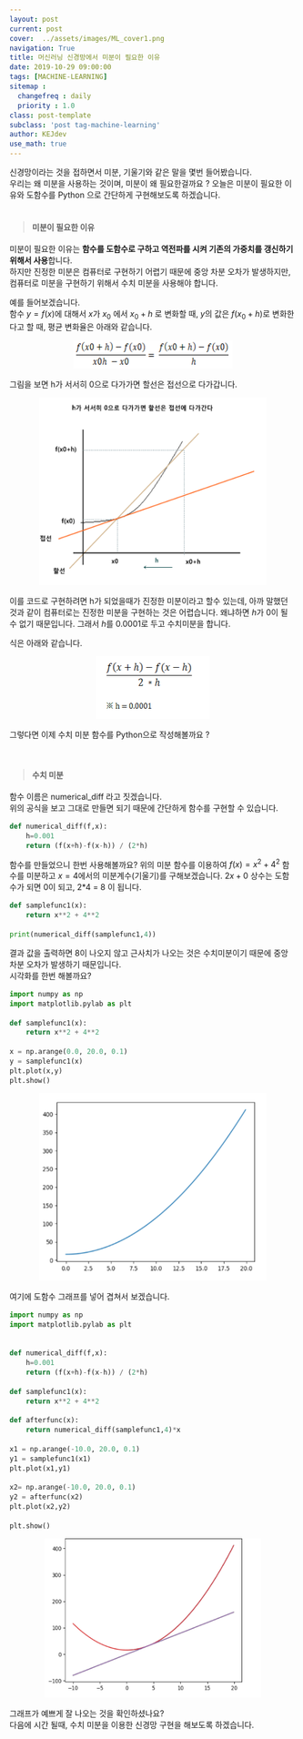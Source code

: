 ```yaml
---
layout: post
current: post
cover:  ../assets/images/ML_cover1.png
navigation: True
title: 머신러닝 신경망에서 미분이 필요한 이유  
date: 2019-10-29 09:00:00
tags: [MACHINE-LEARNING]
sitemap :
  changefreq : daily
  priority : 1.0
class: post-template
subclass: 'post tag-machine-learning'
author: KEJdev
use_math: true
---  
```



신경망이라는 것을 접하면서 미분, 기울기와 같은 말을 몇번 들어봤습니다.  
우리는 왜 미분을 사용하는 것이며, 미분이 왜 필요한걸까요 ? 오늘은 미분이 필요한 이유와 도함수를 Python 으로 간단하게
구현해보도록 하겠습니다.    
<br>


> #### 미분이 필요한 이유  

미분이 필요한 이유는 **함수를 도함수로 구하고 역전파를 시켜 기존의 가중치를 갱신하기 위해서 사용**합니다.  
하지만 진정한 미분은 컴퓨터로 구현하기 어렵기 때문에 중앙 차분 오차가 발생하지만, 컴퓨터로 미분을 구현하기 위해서 수치 미분을 사용해야 합니다.  

예를 들어보겠습니다.  
함수 $y=f(x)$에 대해서 $x$가 $x_{0}$ 에서 $x_{0}+h$ 로 변화할 때, $y$의 값은 $f(x_{0}+h)$로 변화한다고 할 때, 
평균 변화율은 아래와 같습니다.  

<center><img src="../assets/images/ml4.png" width="280" height="50"></center>   


그림을 보면 h가 서서히 0으로 다가가면 할선은 접선으로 다가갑니다. 

<center><img src="../assets/images/ml3.png" width="400" height="330"></center>   


이를 코드로 구현하려면 h가 되었을때가 진정한 미분이라고 할수 있는데, 아까 말했던 것과 같이 컴퓨터로는 진정한 미분을 구현하는 것은 어렵습니다. 왜냐하면 $h$가 0이 될 수 없기 때문입니다. 그래서 $h$를 0.0001로 두고 수치미분을 합니다.  

식은 아래와 같습니다.  

<center><img src="../assets/images/ml5.png" width="200" height="110"></center> 

그렇다면 이제 수치 미분 함수를 Python으로 작성해볼까요 ?


<br>



> #### 수치 미분

함수 이름은 numerical_diff 라고 짓겠습니다.  
위의 공식을 보고 그대로 만들면 되기 때문에 간단하게 함수를 구현할 수 있습니다.  

```python 
def numerical_diff(f,x):
    h=0.001
    return (f(x+h)-f(x-h)) / (2*h)
```

함수를 만들었으니 한번 사용해볼까요?
위의 미분 함수를 이용하여 $f(x)=x^2 + 4^2$ 함수를 미분하고 $x=4$에서의 미분계수(기울기)를 구해보겠습니다.
$2x + 0$ 상수는 도함수가 되면 0이 되고, 2*4 = 8 이 됩니다. 

```python
def samplefunc1(x):
    return x**2 + 4**2

print(numerical_diff(samplefunc1,4))
```

결과 값을 출력하면 8이 나오지 않고 근사치가 나오는 것은 수치미분이기 때문에 중앙 차분 오차가 발생하기 때문입니다.  
시각화를 한번 해볼까요?  

```python
import numpy as np
import matplotlib.pylab as plt

def samplefunc1(x):
    return x**2 + 4**2

x = np.arange(0.0, 20.0, 0.1) 
y = samplefunc1(x)
plt.plot(x,y)
plt.show()
```

<center><img src="../assets/images/ml6.png" width="400" height="330"></center>   

여기에 도함수 그래프를 넣어 겹쳐서 보겠습니다.  

```python
import numpy as np
import matplotlib.pylab as plt


def numerical_diff(f,x):
    h=0.001
    return (f(x+h)-f(x-h)) / (2*h)

def samplefunc1(x):
    return x**2 + 4**2

def afterfunc(x):
    return numerical_diff(samplefunc1,4)*x

x1 = np.arange(-10.0, 20.0, 0.1) 
y1 = samplefunc1(x1)
plt.plot(x1,y1)

x2= np.arange(-10.0, 20.0, 0.1) 
y2 = afterfunc(x2)
plt.plot(x2,y2)

plt.show()
```

<center><img src="../assets/images/ml7.png" width="380" height="280"></center>   


그래프가 예쁘게 잘 나오는 것을 확인하셨나요?  
다음에 시간 될때, 수치 미분을 이용한 신경망 구현을 해보도록 하겠습니다.  








